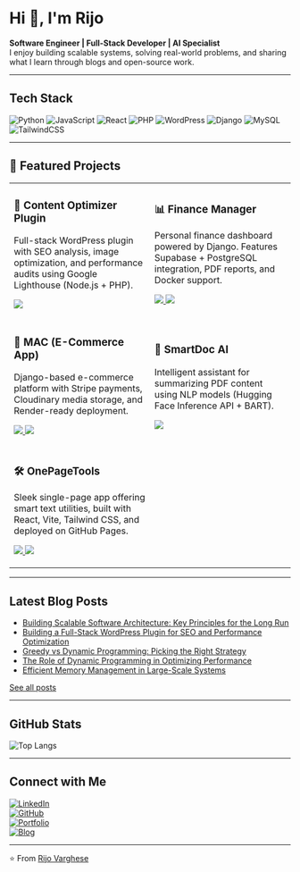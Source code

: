 # Hi 👋, I'm Rijo  



 **Software Engineer | Full-Stack Developer | AI Specialist**  
I enjoy building scalable systems, solving real-world problems, and sharing what I learn through blogs and open-source work.  


---

##  Tech Stack  

![Python](https://img.shields.io/badge/Python-3776AB?style=for-the-badge&logo=python&logoColor=white)
![JavaScript](https://img.shields.io/badge/JavaScript-F7DF1E?style=for-the-badge&logo=javascript&logoColor=black)
![React](https://img.shields.io/badge/React-20232A?style=for-the-badge&logo=react&logoColor=61DAFB)
![PHP](https://img.shields.io/badge/PHP-777BB4?style=for-the-badge&logo=php&logoColor=white)
![WordPress](https://img.shields.io/badge/WordPress-21759B?style=for-the-badge&logo=wordpress&logoColor=white)
![Django](https://img.shields.io/badge/Django-092E20?style=for-the-badge&logo=django&logoColor=white)
![MySQL](https://img.shields.io/badge/MySQL-4479A1?style=for-the-badge&logo=mysql&logoColor=white)
![TailwindCSS](https://img.shields.io/badge/TailwindCSS-38B2AC?style=for-the-badge&logo=tailwind-css&logoColor=white) <br>

---

## 📌 Featured Projects  

<table>
  <tr>
    <td width="50%">
      <h3>🚀 Content Optimizer Plugin</h3>
      <p>
        Full-stack WordPress plugin with SEO analysis, image optimization, 
        and performance audits using Google Lighthouse (Node.js + PHP).
      </p>
      <p>
        <a href="https://github.com/rijo7/content_optimizer_wp">
          <img src="https://img.shields.io/badge/🔗-View%20Project-blue?style=for-the-badge" />
        </a>
      </p>
    </td>
    <td width="50%">
      <h3>📊 Finance Manager</h3>
      <p>
        Personal finance dashboard powered by Django. Features Supabase + PostgreSQL 
        integration, PDF reports, and Docker support.
      </p>
      <p>
        <a href="https://github.com/rijo7/Finance-Manager">
          <img src="https://img.shields.io/badge/🔗-View%20Project-blue?style=for-the-badge" />
        </a>
        <a href="https://finance-manager-8hav.onrender.com">
          <img src="https://img.shields.io/badge/🌐-Preview-green?style=for-the-badge" />
        </a>
      </p>
    </td>
  </tr>
  <tr>
    <td width="50%">
      <h3>🛒 MAC (E-Commerce App)</h3>
      <p>
        Django-based e-commerce platform with Stripe payments, Cloudinary media storage, 
        and Render-ready deployment.
      </p>
      <p>
        <a href="https://github.com/rijo7/MAC">
          <img src="https://img.shields.io/badge/🔗-View%20Project-blue?style=for-the-badge" />
        </a>
        <a href="https://mac-1.onrender.com">
          <img src="https://img.shields.io/badge/🌐-Preview-green?style=for-the-badge" />
        </a>
      </p>
    </td>
    <td width="50%">
      <h3>📄 SmartDoc AI</h3>
      <p>
        Intelligent assistant for summarizing PDF content using NLP models 
        (Hugging Face Inference API + BART).
      </p>
      <p>
        <a href="https://github.com/rijo7/SmartDoc-AI">
          <img src="https://img.shields.io/badge/🔗-View%20Project-blue?style=for-the-badge" />
        </a>
      </p>
    </td>
  </tr>
  <tr>
    <td width="50%">
      <h3>🛠 OnePageTools</h3>
      <p>
        Sleek single-page app offering smart text utilities, built with React, 
        Vite, Tailwind CSS, and deployed on GitHub Pages.
      </p>
      <p>
        <a href="https://github.com/rijo7/onepagetools">
          <img src="https://img.shields.io/badge/🔗-View%20Project-blue?style=for-the-badge" />
        </a>
        <a href="https://rijo7.github.io/onepagetools/">
          <img src="https://img.shields.io/badge/🌐-Preview-green?style=for-the-badge" />
        </a>
      </p>
    </td>
  </tr>
</table>

---

##  Latest Blog Posts  

<!-- BLOG-POST-LIST:START -->
- [Building Scalable Software Architecture: Key Principles for the Long Run](https://optimized-by-design.hashnode.dev/building-scalable-software-architecture-key-principles-for-the-long-run)  
- [Building a Full-Stack WordPress Plugin for SEO and Performance Optimization](https://optimized-by-design.hashnode.dev/building-a-full-stack-wordpress-plugin-for-seo-and-performance-optimization)  
- [Greedy vs Dynamic Programming: Picking the Right Strategy](https://designing-efficient-systems.hashnode.dev/greedy-vs-dynamic-programming-picking-the-right-strategy)  
- [The Role of Dynamic Programming in Optimizing Performance](https://designing-efficient-systems.hashnode.dev/the-role-of-dynamic-programming-in-optimizing-performance)  
- [Efficient Memory Management in Large-Scale Systems](https://designing-efficient-systems.hashnode.dev/efficient-memory-management-in-large-scale-systems)  
<!-- BLOG-POST-LIST:END -->

 [See all posts](https://optimized-by-design.hashnode.dev/)  

---

##  GitHub Stats  
 
![Top Langs](https://github-readme-stats.vercel.app/api/top-langs/?username=rijo7&layout=compact&theme=tokyonight&hide_border=true)


---

##  Connect with Me  

[![LinkedIn](https://img.shields.io/badge/LinkedIn-0A66C2?style=for-the-badge&logo=linkedin&logoColor=white)](www.linkedin.com/in/rijo-varghese-564a33271)  
[![GitHub](https://img.shields.io/badge/GitHub-181717?style=for-the-badge&logo=github&logoColor=white)](https://github.com/rijo7)  
[![Portfolio](https://img.shields.io/badge/Portfolio-000000?style=for-the-badge&logo=vercel&logoColor=white)](https://your-portfolio-link.com)  
[![Blog](https://img.shields.io/badge/Blog-FF5722?style=for-the-badge&logo=hashnode&logoColor=white)](https://optimized-by-design.hashnode.dev/)  

---
⭐️ From [Rijo Varghese](https://github.com/rijo7)  
